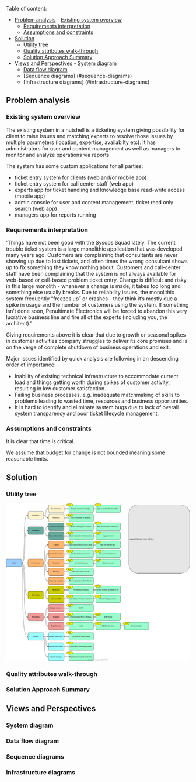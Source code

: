 Table of content: 
- [Problem analysis](#problem-analysis)
        - [Existing system overview](#existing-system-overview)
	- [Requirements interpretation](#requirements-interpretation)
	- [Assumptions and constraints](#assumptions-and-constraints)
- [Solution](#solution)
	- [Utility tree](#utility-tree)
	- [Quality attributes walk-through](#quality-attributes-walk-through)
	- [Solution Approach Summary](#solution-approach-summary)
- [Views and Perspectives](#views-and-perspecties)
        - [System diagram](#system-diagram)
	- [Data flow diagram](#data-flow-diagram)
	- [Sequence diagrams] (#sequence-diagrams)
	- [Infrastructure diagrams] (#infrastructure-diagrams)


## Problem analysis

### Existing system overview

The existing system in a nutshell is a ticketing system giving possibility for client to raise issues and matching experts to resolve those issues by multiple parameters (location, expertise, availabilty etc). It has administrators for user and content management as well as managers to monitor and analyze operations via reports.

The system has some custom applications for all parties: 
 - ticket entry system for clients (web and/or mobile app) 
 - ticket entry system for call center staff (web app) 
 - experts app for ticket handling and knowledge base read-write access (mobile app)
 - admin console for user and content management, ticket read only search (web app) 
 - managers app for reports running

### Requirements interpretation

'Things have not been good with the Sysops Squad lately. The current trouble ticket system is a large monolithic application that was developed many years
ago. Customers are complaining that consultants are never showing up due to lost tickets, and often times the wrong consultant shows up to fix something
they know nothing about. Customers and call-center staff have been complaining that the system is not always available for web-based or call-based problem
ticket entry. Change is difficult and risky in this large monolith - whenever a change is made, it takes too long and something else usually breaks. Due to
reliability issues, the monolithic system frequently “freezes up” or crashes - they think it’s mostly due a spike in usage and the number of customers using the
system. If something isn’t done soon, Penultimate Electronics will be forced to abandon this very lucrative business line and fire all of the experts (including
you, the architect).'

Giving requirements above it is clear that due to growth or seasonal spikes in customer activities company struggles to deliver its core promises and is on the verge of complete shutdown of business operations and exit. 

Major issues identified by quick analysis are following in an descending order of importance:

 - Inability of existing technical infrastructure to accommodate current load and things getting worth during spikes of customer activity, resulting in low customer satisfaction.
 - Failing business processes, e.g. inadequate matchmaking of skills to problems leading to wasted time, resources and business opportunities.
 - It is hard to identify and eliminate system bugs due to lack of overall system transparency and poor ticket lifecycle management.

### Assumptions and constraints

 It is clear that time is critical.
 
 We assume that budget for change is not bounded meaning some reasonable limits.
 

## Solution

### Utility tree
![Utility tree](./diagrams/utility_tree.svg)

### Quality attributes walk-through

### Solution Approach Summary

## Views and Perspectives

### System diagram

### Data flow diagram

### Sequence diagrams

### Infrastructure diagrams

